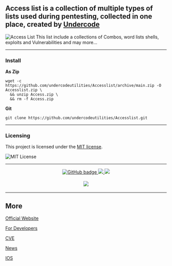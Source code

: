 
## Access list is a collection of multiple types of lists used during pentesting, collected in one place, created by [Undercode](https://undercode.help)
![Access List](https://undercode.help/nnnhbkkn/2021/04/kV04SdKPxs.png)
This list include a collections of Combos, word lists shells, exploits and Vulnerabilities and may more…
- - - 

### Install

**As Zip**
```
wget -c https://github.com/undercodeutilities/Accesslist/archive/main.zip -O Accesslist.zip \
  && unzip Access.zip \
  && rm -f Access.zip
```


**Git**
```
git clone https://github.com/undercodeutilities/Accesslist.git
```
- - -

### Licensing

This project is licensed under the [MIT license](LICENSE).

![MIT License](https://imgur.com/x4vQC6O.png)
 
- - - 

<p align="center">
  <a href="https://github.com/undercodeutilities?tab=followers">
    <img src="https://img.shields.io/github/followers/undercodeutilities?logo=github&style=for-the-badge" alt="GitHub badge" />
  </a>
  <a href="http://twitter.com/undercodeupdate_">
    <img src="https://img.shields.io/twitter/follow/undercodeupdate?color=blue&label=FOLLOW&logo=twitter&style=for-the-badge" />
  </a>
  <a href="https://www.youtube.com/undercode?sub_confirmation=1">
    <img src="https://img.shields.io/youtube/channel/subscribers/UCTxFOnRuDDAD6NIHis06QVA?label=Subscribe&logo=youtube&logoColor=red&style=for-the-badge" />
  </a>
</p>
<h4 align="center"><img src="https://github-readme-stats.vercel.app/api?username=undercodeutilities&show_icons=true" /></h4>

- - - 

## More

[Official Website](https://Undercode.help)

[For Developers](https://dev.undercode.help)

[CVE](https://dailycve.com)

[News](https://UndercodeNews.com)

[IOS](https://iUndercode.com)
